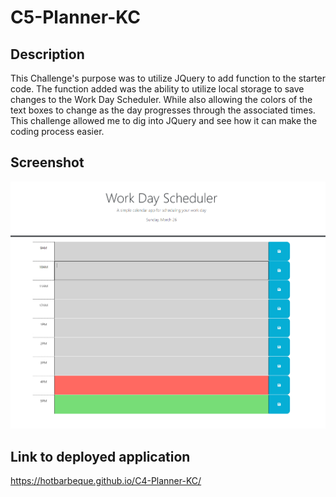 # C5-Planner-KC

## Description

This Challenge's purpose was to utilize JQuery to add function to the starter code. The function added was the ability to utilize local storage to save changes to the Work Day Scheduler. While also allowing the colors of the text boxes to change as the day progresses through the associated times. This challenge allowed me to dig into JQuery and see how it can make the coding process easier. 

## Screenshot

![Planner](/assets/Images/Screenshot.PNG)


## Link to deployed application

https://hotbarbeque.github.io/C4-Planner-KC/
